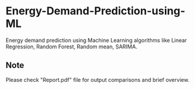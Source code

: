 # Energy-Demand-Prediction-using-ML
Energy demand prediction using Machine Learning algorithms like Linear Regression, Random Forest, Random mean, SARIMA.

## Note
Please check "Report.pdf" file for output comparisons and brief overview.
